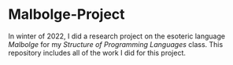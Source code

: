 # Malbolge-Project

In winter of 2022, I did a research project on the esoteric language *Malbolge* for my *Structure of Programming Languages* class. This repository includes all of the work I did for this project.
